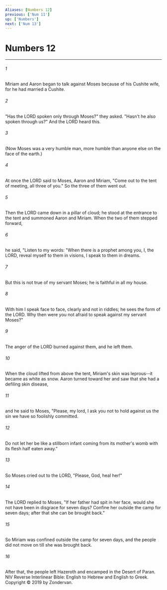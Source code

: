 ```yaml
---
Aliases: [Numbers 12]
previous: ['Num 11']
up: ['Numbers']
next: ['Num 13']
---
```

# Numbers 12

***


###### 1 
Miriam and Aaron began to talk against Moses because of his Cushite wife, for he had married a Cushite. 

###### 2 
"Has the LORD spoken only through Moses?" they asked. "Hasn't he also spoken through us?" And the LORD heard this. 

###### 3 
(Now Moses was a very humble man, more humble than anyone else on the face of the earth.) 

###### 4 
At once the LORD said to Moses, Aaron and Miriam, "Come out to the tent of meeting, all three of you." So the three of them went out. 

###### 5 
Then the LORD came down in a pillar of cloud; he stood at the entrance to the tent and summoned Aaron and Miriam. When the two of them stepped forward, 

###### 6 
he said, "Listen to my words: "When there is a prophet among you, I, the LORD, reveal myself to them in visions, I speak to them in dreams. 

###### 7 
But this is not true of my servant Moses; he is faithful in all my house. 

###### 8 
With him I speak face to face, clearly and not in riddles; he sees the form of the LORD. Why then were you not afraid to speak against my servant Moses?" 

###### 9 
The anger of the LORD burned against them, and he left them. 

###### 10 
When the cloud lifted from above the tent, Miriam's skin was leprous--it became as white as snow. Aaron turned toward her and saw that she had a defiling skin disease, 

###### 11 
and he said to Moses, "Please, my lord, I ask you not to hold against us the sin we have so foolishly committed. 

###### 12 
Do not let her be like a stillborn infant coming from its mother's womb with its flesh half eaten away." 

###### 13 
So Moses cried out to the LORD, "Please, God, heal her!" 

###### 14 
The LORD replied to Moses, "If her father had spit in her face, would she not have been in disgrace for seven days? Confine her outside the camp for seven days; after that she can be brought back." 

###### 15 
So Miriam was confined outside the camp for seven days, and the people did not move on till she was brought back. 

###### 16 
After that, the people left Hazeroth and encamped in the Desert of Paran. NIV Reverse Interlinear Bible: English to Hebrew and English to Greek. Copyright © 2019 by Zondervan.

